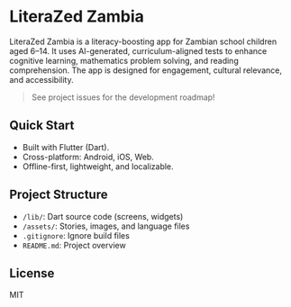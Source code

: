 # LiteraZed Zambia

LiteraZed Zambia is a literacy-boosting app for Zambian school children aged 6–14. It uses AI-generated, curriculum-aligned tests to enhance cognitive learning, mathematics problem solving, and reading comprehension. The app is designed for engagement, cultural relevance, and accessibility.

> See project issues for the development roadmap!

## Quick Start

- Built with Flutter (Dart).
- Cross-platform: Android, iOS, Web.
- Offline-first, lightweight, and localizable.

## Project Structure

- `/lib/`: Dart source code (screens, widgets)
- `/assets/`: Stories, images, and language files
- `.gitignore`: Ignore build files
- `README.md`: Project overview

## License

MIT
